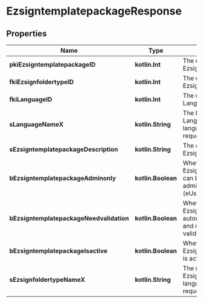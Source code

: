 
# EzsigntemplatepackageResponse

## Properties
Name | Type | Description | Notes
------------ | ------------- | ------------- | -------------
**pkiEzsigntemplatepackageID** | **kotlin.Int** | The unique ID of the Ezsigntemplatepackage | 
**fkiEzsignfoldertypeID** | **kotlin.Int** | The unique ID of the Ezsignfoldertype. | 
**fkiLanguageID** | **kotlin.Int** | The unique ID of the Language.  Valid values:  |Value|Description| |-|-| |1|French| |2|English| | 
**sLanguageNameX** | **kotlin.String** | The Name of the Language in the language of the requester | 
**sEzsigntemplatepackageDescription** | **kotlin.String** | The description of the Ezsigntemplatepackage | 
**bEzsigntemplatepackageAdminonly** | **kotlin.Boolean** | Whether the Ezsigntemplatepackage can be accessed by admin users only (eUserType&#x3D;Normal) | 
**bEzsigntemplatepackageNeedvalidation** | **kotlin.Boolean** | Whether the Ezsignbulksend was automatically modified and needs a manual validation | 
**bEzsigntemplatepackageIsactive** | **kotlin.Boolean** | Whether the Ezsigntemplatepackage is active or not | 
**sEzsignfoldertypeNameX** | **kotlin.String** | The name of the Ezsignfoldertype in the language of the requester | 



